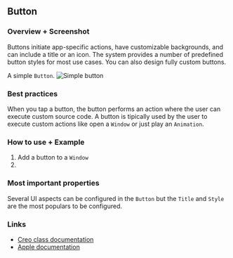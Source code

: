 ## Button

### Overview + Screenshot
Buttons initiate app-specific actions, have customizable backgrounds, and can include a title or an icon. The system provides a number of predefined button styles for most use cases. You can also design fully custom buttons.

A simple `Button`.
![Simple button](images/button1.png)

### Best practices
When you tap a button, the button performs an action where the user can execute custom source code.
A button is tipically used by the user to execute custom actions like open a `Window` or just play an `Animation`.

### How to use + Example
1. Add a button to a `Window`
2. 

### Most important properties
Several UI aspects can be configured in the `Button` but the `Title` and `Style` are the most populars to be configured.

### Links
- [Creo class documentation](../classes/Button)
- [Apple documentation](https://developer.apple.com/documentation/uikit/uibutton)
